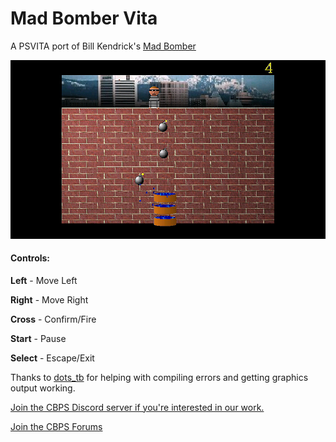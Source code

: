 # Mad Bomber Vita


A PSVITA port of Bill Kendrick's [Mad Bomber](http://www.newbreedsoftware.com/madbomber/)

![Mad Bomber](https://raw.githubusercontent.com/SonicMastr/Mad-Bomber-Vita/master/screenshots/1.png)

#### Controls:
**Left** - Move Left

**Right** - Move Right

**Cross** - Confirm/Fire

**Start** - Pause

**Select** - Escape/Exit


Thanks to [dots_tb](https://github.com/dots-tb) for helping with compiling errors and getting graphics output working.

[Join the CBPS Discord server if you're interested in our work.](http://discord.cbps.xyz)

[Join the CBPS Forums](https://forum.devchroma.nl/index.php)
